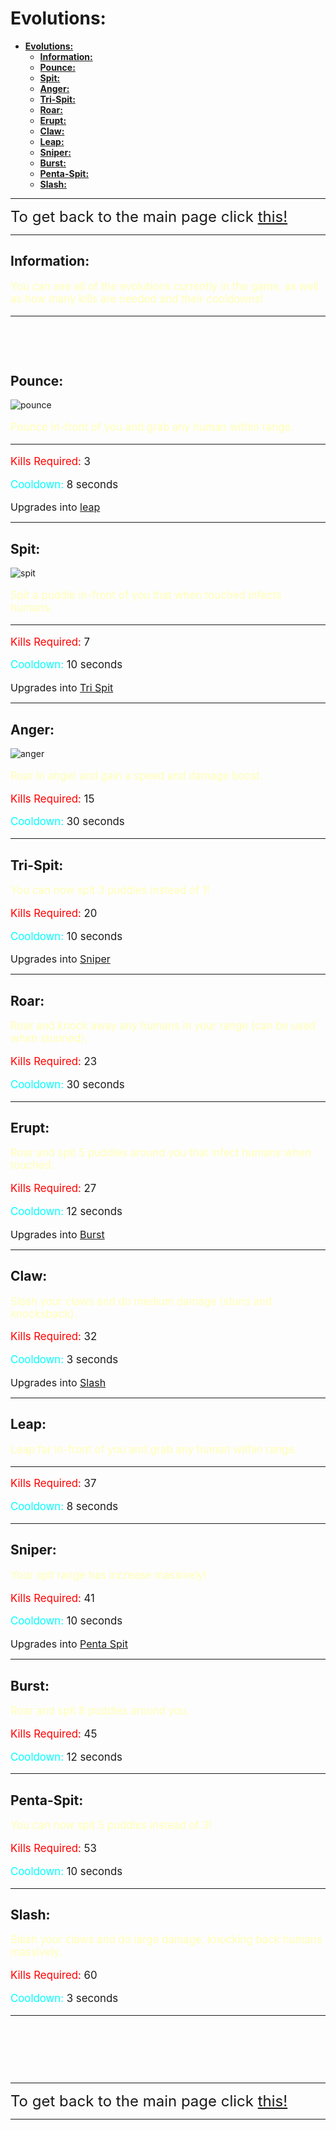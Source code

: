 # **Evolutions:**

- [**Evolutions:**](#evolutions)
  - [**Information:**](#information)
  - [**Pounce:**](#pounce)
  - [**Spit:**](#spit)
  - [**Anger:**](#anger)
  - [**Tri-Spit:**](#tri-spit)
  - [**Roar:**](#roar)
  - [**Erupt:**](#erupt)
  - [**Claw:**](#claw)
  - [**Leap:**](#leap)
  - [**Sniper:**](#sniper)
  - [**Burst:**](#burst)
  - [**Penta-Spit:**](#penta-spit)
  - [**Slash:**](#slash)

---

<font size="5">To get back to the main page click <a href="../Unstable-Labs">this!</a></font>

---

## **Information:**

<div style="font-size:120%;">
  <p><span style="color:rgb(255,255,180);">You can see all of the evolutions currently in the game, as well as how many kills are needed and their cooldowns!</span></p>
</div>

---

&nbsp;

&nbsp;

## **Pounce:**

![pounce](https://cdn.discordapp.com/attachments/175409835557257216/886853004412719114/Pounce.gif)

<div style="font-size:120%;">
  <p><span style="color:rgb(255,255,180);">Pounce in-front of you and grab any human within range.</span></p>
</div>

---

<div style="font-size:120%;">
  <p><span style="color:rgb(255,0,0);">Kills Required:</span> 3</p>
</div>

<div style="font-size:120%;">
  <p><span style="color:rgb(0,255,255);">Cooldown:</span> 8 seconds</p>
</div>

<font size="3">Upgrades into  <a href="https://melancholykoi.github.io/Unstable-Labs/evos#leap">leap</a></font>

---

## **Spit:**

![spit](https://cdn.discordapp.com/attachments/175409835557257216/886853845035126784/spit.gif)

<div style="font-size:120%;">
  <p><span style="color:rgb(255,255,180);">Spit a puddle in-front of you that when touched infects humans.</span></p>
</div>

---

<div style="font-size:120%;">
  <p><span style="color:rgb(255,0,0);">Kills Required:</span> 7</p>
</div>

<div style="font-size:120%;">
  <p><span style="color:rgb(0,255,255);">Cooldown:</span> 10 seconds</p>
</div>

<font size="3">Upgrades into  <a href="https://melancholykoi.github.io/Unstable-Labs/evos#tri-spit">Tri Spit</a></font>

---

## **Anger:**

![anger](https://media.tenor.com/images/638111877661cab1287fecac912ceeec/tenor.gif)

<div style="font-size:120%;">
  <p><span style="color:rgb(255,255,180);">Roar in anger and gain a speed and damage boost.</span></p>
</div>

<div style="font-size:120%;">
  <p><span style="color:rgb(255,0,0);">Kills Required:</span> 15</p>
</div>

<div style="font-size:120%;">
  <p><span style="color:rgb(0,255,255);">Cooldown:</span> 30 seconds</p>
</div>

---


## **Tri-Spit:**


<div style="font-size:120%;">
  <p><span style="color:rgb(255,255,180);">You can now spit 3 puddles instead of 1!</span></p>
</div>

<div style="font-size:120%;">
  <p><span style="color:rgb(255,0,0);">Kills Required:</span> 20</p>
</div>

<div style="font-size:120%;">
  <p><span style="color:rgb(0,255,255);">Cooldown:</span> 10 seconds</p>
</div>

<font size="3">Upgrades into  <a href="https://melancholykoi.github.io/Unstable-Labs/evos#sniper">Sniper</a></font>

---

## **Roar:**


<div style="font-size:120%;">
  <p><span style="color:rgb(255,255,180);">Roar and knock away any humans in your range (can be used when stunned).</span></p>
</div>

<div style="font-size:120%;">
  <p><span style="color:rgb(255,0,0);">Kills Required:</span> 23</p>
</div>

<div style="font-size:120%;">
  <p><span style="color:rgb(0,255,255);">Cooldown:</span> 30 seconds</p>
</div>

---

## **Erupt:**


<div style="font-size:120%;">
  <p><span style="color:rgb(255,255,180);">Roar and spit 5 puddles around you that infect humans when touched.</span></p>
</div>

<div style="font-size:120%;">
  <p><span style="color:rgb(255,0,0);">Kills Required:</span> 27</p>
</div>

<div style="font-size:120%;">
  <p><span style="color:rgb(0,255,255);">Cooldown:</span> 12 seconds</p>
</div>

<font size="3">Upgrades into  <a href="https://melancholykoi.github.io/Unstable-Labs/evos#burst">Burst</a></font>

---

## **Claw:**


<div style="font-size:120%;">
  <p><span style="color:rgb(255,255,180);">Slash your claws and do medium damage (stuns and knocksback).</span></p>
</div>

<div style="font-size:120%;">
  <p><span style="color:rgb(255,0,0);">Kills Required:</span> 32</p>
</div>

<div style="font-size:120%;">
  <p><span style="color:rgb(0,255,255);">Cooldown:</span> 3 seconds</p>
</div>

<font size="3">Upgrades into  <a href="https://melancholykoi.github.io/Unstable-Labs/evos#slash">Slash</a></font>

---


## **Leap:**

<div style="font-size:120%;">
  <p><span style="color:rgb(255,255,180);">Leap far in-front of you and grab any human within range.</span></p>
</div>

---

<div style="font-size:120%;">
  <p><span style="color:rgb(255,0,0);">Kills Required:</span> 37</p>
</div>

<div style="font-size:120%;">
  <p><span style="color:rgb(0,255,255);">Cooldown:</span> 8 seconds</p>
</div>

---

## **Sniper:**

<div style="font-size:120%;">
  <p><span style="color:rgb(255,255,180);">Your spit range has increase massively!</span></p>
</div>

<div style="font-size:120%;">
  <p><span style="color:rgb(255,0,0);">Kills Required:</span> 41</p>
</div>

<div style="font-size:120%;">
  <p><span style="color:rgb(0,255,255);">Cooldown:</span> 10 seconds</p>
</div>

<font size="3">Upgrades into  <a href="https://melancholykoi.github.io/Unstable-Labs/evos#penta-spit">Penta Spit</a></font>

---

## **Burst:**

<div style="font-size:120%;">
  <p><span style="color:rgb(255,255,180);">Roar and spit 8 puddles around you.</span></p>
</div>

<div style="font-size:120%;">
  <p><span style="color:rgb(255,0,0);">Kills Required:</span> 45</p>
</div>

<div style="font-size:120%;">
  <p><span style="color:rgb(0,255,255);">Cooldown:</span> 12 seconds</p>
</div>

---

## **Penta-Spit:**

<div style="font-size:120%;">
  <p><span style="color:rgb(255,255,180);">You can now spit 5 puddles instead of 3!</span></p>
</div>

<div style="font-size:120%;">
  <p><span style="color:rgb(255,0,0);">Kills Required:</span> 53</p>
</div>

<div style="font-size:120%;">
  <p><span style="color:rgb(0,255,255);">Cooldown:</span> 10 seconds</p>
</div>

---

## **Slash:**

<div style="font-size:120%;">
  <p><span style="color:rgb(255,255,180);">Slash your claws and do large damage, knocking back humans massively.</span></p>
</div>

<div style="font-size:120%;">
  <p><span style="color:rgb(255,0,0);">Kills Required:</span> 60</p>
</div>

<div style="font-size:120%;">
  <p><span style="color:rgb(0,255,255);">Cooldown:</span> 3 seconds</p>
</div>

---


&nbsp;

&nbsp;

&nbsp;


---

<font size="5">To get back to the main page click <a href="../Unstable-Labs">this!</a></font>

---